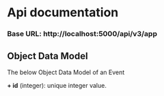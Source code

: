 # Api documentation


### Base URL: http://localhost:5000/api/v3/app


## Object Data Model

The below Object Data Model of an Event

**+ id** (integer): unique integer value.

